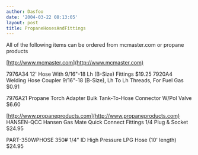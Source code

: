 ```yaml
---
author: Dasfoo
date: '2004-03-22 08:13:05'
layout: post
title: PropaneHosesAndFittings
---
```


All of the following items can be ordered from mcmaster.com or propane products

[http://www.mcmaster.com](http://www.mcmaster.com)

7976A34    12' Hose With 9/16"-18 Lh (B-Size) Fittings                             $19.25
7920A4     Welding Hose Coupler 9/16"-18 (B-Size), Lh To Lh Threads, For Fuel Gas   $0.91
 
7976A21    Propane Torch Adapter Bulk Tank-To-Hose Connector W/Pol Valve            $6.60
 
[http://www.propaneproducts.com](http://www.propaneproducts.com)
HANSEN-QCC Hansen Gas Mate Quick Connect Fittings 1/4 Plug & Socket                $24.95

PART-350WPHOSE 350# 1/4" ID High Pressure LPG Hose (10' length)                    $24.95

  
 
